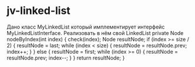 # jv-linked-list
Дано класс MyLinkedList который имплементирует интерфейс MyLinkedListInterface. Реализовать в нём свой LinkedList 
private Node<T> nodeByIndex(int index) {
        check(index);
        Node<T> resultNode;
        if (index >= size / 2) {
            resultNode = last;
            while (index < size) {
                resultNode = resultNode.prev;
                index++;
            }
        } else {
            resultNode = first;
            while (index >= 0) {
                resultNode = resultNode.prev;
                index--;
            }
        }
        return resultNode;
    }
